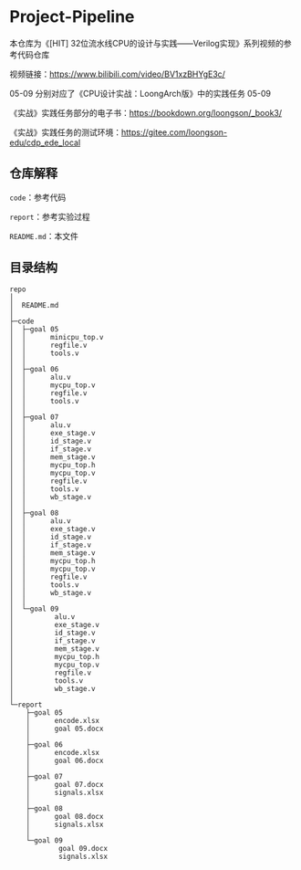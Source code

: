 # Project-Pipeline

本仓库为《[HIT] 32位流水线CPU的设计与实践——Verilog实现》系列视频的参考代码仓库

视频链接：https://www.bilibili.com/video/BV1xzBHYgE3c/

05-09 分别对应了《CPU设计实战：LoongArch版》中的实践任务 05-09

《实战》实践任务部分的电子书：https://bookdown.org/loongson/_book3/

《实战》实践任务的测试环境：https://gitee.com/loongson-edu/cdp_ede_local

## 仓库解释

`code`：参考代码

`report`：参考实验过程

`README.md`：本文件

## 目录结构

```
repo
│
│  README.md
│
├─code
│  ├─goal 05
│  │      minicpu_top.v
│  │      regfile.v
│  │      tools.v
│  │
│  ├─goal 06
│  │      alu.v
│  │      mycpu_top.v
│  │      regfile.v
│  │      tools.v
│  │
│  ├─goal 07
│  │      alu.v
│  │      exe_stage.v
│  │      id_stage.v
│  │      if_stage.v
│  │      mem_stage.v
│  │      mycpu_top.h
│  │      mycpu_top.v
│  │      regfile.v
│  │      tools.v
│  │      wb_stage.v
│  │
│  ├─goal 08
│  │      alu.v
│  │      exe_stage.v
│  │      id_stage.v
│  │      if_stage.v
│  │      mem_stage.v
│  │      mycpu_top.h
│  │      mycpu_top.v
│  │      regfile.v
│  │      tools.v
│  │      wb_stage.v
│  │
│  └─goal 09
│          alu.v
│          exe_stage.v
│          id_stage.v
│          if_stage.v
│          mem_stage.v
│          mycpu_top.h
│          mycpu_top.v
│          regfile.v
│          tools.v
│          wb_stage.v
│
└─report
    ├─goal 05
    │      encode.xlsx
    │      goal 05.docx
    │
    ├─goal 06
    │      encode.xlsx
    │      goal 06.docx
    │
    ├─goal 07
    │      goal 07.docx
    │      signals.xlsx
    │
    ├─goal 08
    │      goal 08.docx
    │      signals.xlsx
    │
    └─goal 09
            goal 09.docx
            signals.xlsx
```